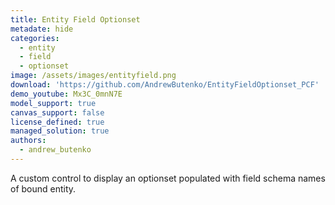 ```yaml
---
title: Entity Field Optionset
metadate: hide
categories:
  - entity
  - field
  - optionset
image: /assets/images/entityfield.png
download: 'https://github.com/AndrewButenko/EntityFieldOptionset_PCF'
demo_youtube: Mx3C_0mnN7E
model_support: true
canvas_support: false
license_defined: true
managed_solution: true
authors:
  - andrew_butenko
---
```


A custom control to display an optionset populated with field schema names of bound entity.
